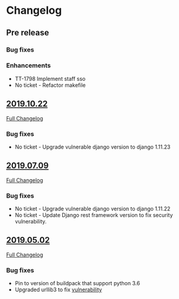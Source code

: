 # Changelog

## Pre release

### Bug fixes

### Enhancements
- TT-1798 Implement staff sso
- No ticket - Refactor makefile

## [2019.10.22](https://github.com/uktrade/directory-sso-proxy/releases/tag/2019.10.22)
[Full Changelog](https://github.com/uktrade/directory-sso-proxy/compare/2019.07.09...2019.10.22)

### Bug fixes
- No ticket - Upgrade vulnerable django version to django 1.11.23

## [2019.07.09](https://github.com/uktrade/directory-sso-proxy/releases/tag/2019.07.09)
[Full Changelog](https://github.com/uktrade/directory-sso-proxy/compare/2019.05.02...2019.07.09)

### Bug fixes

- No ticket - Upgrade vulnerable django version to django 1.11.22
- No ticket - Update Django rest framework version to fix security vulnerability.

## [2019.05.02](https://github.com/uktrade/directory-sso-proxy/releases/tag/2019.05.02)
[Full Changelog](https://github.com/uktrade/directory-sso-proxy/compare/2019.01.10_1...2019.05.02)

### Bug fixes

- Pin to version of buildpack that support python 3.6
- Upgraded urllib3 to fix [vulnerability](https://nvd.nist.gov/vuln/detail/CVE-2019-11324)

